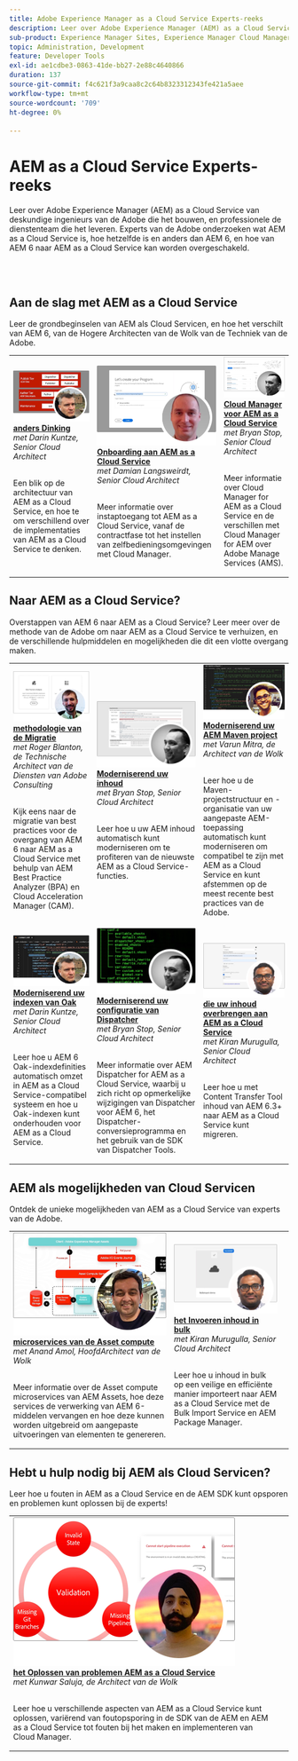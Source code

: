 ```yaml
---
title: Adobe Experience Manager as a Cloud Service Experts-reeks
description: Leer over Adobe Experience Manager (AEM) as a Cloud Service van zeer eigen deskundige ingenieurs van Adobe die het bouwen, en professionele diensten die het leveren.
sub-product: Experience Manager Sites, Experience Manager Cloud Manager, Experience Manager Assets
topic: Administration, Development
feature: Developer Tools
exl-id: ae1cdbe3-0863-41de-bb27-2e88c4640866
duration: 137
source-git-commit: f4c621f3a9caa8c2c64b8323312343fe421a5aee
workflow-type: tm+mt
source-wordcount: '709'
ht-degree: 0%

---
```


# AEM as a Cloud Service Experts-reeks

Leer over Adobe Experience Manager (AEM) as a Cloud Service van deskundige ingenieurs van de Adobe die het bouwen, en professionele de dienstenteam die het leveren. Experts van de Adobe onderzoeken wat AEM as a Cloud Service is, hoe hetzelfde is en anders dan AEM 6, en hoe van AEM 6 naar AEM as a Cloud Service kan worden overgeschakeld.

<br/> 
<br/>

## Aan de slag met AEM as a Cloud Service

Leer de grondbeginselen van AEM als Cloud Servicen, en hoe het verschilt van AEM 6, van de Hogere Architecten van de Wolk van de Techniek van de Adobe.

<table>
  <tr>
   <td>
      <a href="../../migration/moving-to-aem-as-a-cloud-service/introduction.md">
      <img alt="anders denken" src="./assets/thinking-differently.png"/>
      </a>
      <div>
         <a href="../../migration/moving-to-aem-as-a-cloud-service/introduction.md"><strong> anders Dinking </strong></a>         
         <br/><em> met Darin Kuntze, Senior Cloud Architect </em>
      </div>
      <p>
        <br/>
         Een blik op de architectuur van AEM as a Cloud Service, en hoe te om verschillend over de implementaties van AEM as a Cloud Service te denken.
      </p>
     </td>   
     <td>
      <a href="../../migration/moving-to-aem-as-a-cloud-service/onboarding.md">
      <img alt="Onboarding van AEM as a Cloud Service" src="./assets/onboarding.png"/>
      </a>
      <div>
         <a href="../../migration/moving-to-aem-as-a-cloud-service/onboarding.md"><strong> Onboarding aan AEM as a Cloud Service </strong></a>
         <br/><em> met Damian Langsweirdt, Senior Cloud Architect </em>
      </div>
      <p>
        <br/>
         Meer informatie over instaptoegang tot AEM as a Cloud Service, vanaf de contractfase tot het instellen van zelfbedieningsomgevingen met Cloud Manager.
      </p>
   </td>     
   </td>   
     <td>
      <a href="../../migration/moving-to-aem-as-a-cloud-service/cloud-manager.md">
      <img alt="Cloud Manager" src="./assets/cloud-manager.png"/>
      </a>
      <div>
         <a href="../../migration/moving-to-aem-as-a-cloud-service/cloud-manager.md"><strong> Cloud Manager voor AEM as a Cloud Service </strong></a>
         <br/><em> met Bryan Stop, Senior Cloud Architect </em>
      </div>
      <p>
        <br/>
         Meer informatie over Cloud Manager for AEM as a Cloud Service en de verschillen met Cloud Manager for AEM over Adobe Manage Services (AMS).
      </p>
   </td> 
  </tr>
</table>

## Naar AEM as a Cloud Service?

Overstappen van AEM 6 naar AEM as a Cloud Service? Leer meer over de methode van de Adobe om naar AEM as a Cloud Service te verhuizen, en de verschillende hulpmiddelen en mogelijkheden die dit een vlotte overgang maken.

<table>
  <tr>
   <td>
      <a href="../../migration/moving-to-aem-as-a-cloud-service/bpa-and-cam.md" target="_aem-experts-series-video">
      <img alt="De migratiemethode" src="./assets/bpa-and-cam.png"/>
      </a>
      <div>
         <a href="../../migration/moving-to-aem-as-a-cloud-service/bpa-and-cam.md" target="_aem-experts-series-video"><strong> methodologie van de Migratie </strong></a>
         <br/><em> met Roger Blanton, de Technische Architect van de Diensten van Adobe Consulting </em>
      </div>
      <p>
        <br/>
        Kijk eens naar de migratie van best practices voor de overgang van AEM 6 naar AEM as a Cloud Service met behulp van AEM Best Practice Analyzer (BPA) en Cloud Acceleration Manager (CAM).
      </p>
   </td>   
     <td>
      <a href="../../migration/moving-to-aem-as-a-cloud-service/aem-modernization-tools.md" target="_aem-experts-series-video">
      <img alt="Inhoud moderniseren" src="./assets/aem-modernizer-tools.png"/>
      </a>
      <div>
         <a href="../../migration/moving-to-aem-as-a-cloud-service/aem-modernization-tools.md" target="_aem-experts-series-video"><strong> Moderniserend uw inhoud </strong></a>
         <br/><em> met Bryan Stop, Senior Cloud Architect </em>
      </div>
      <p>
        <br/>
         Leer hoe u uw AEM inhoud automatisch kunt moderniseren om te profiteren van de nieuwste AEM as a Cloud Service-functies.
      </p>
   </td>     
   </td>   
     <td>
      <a href="../../migration/moving-to-aem-as-a-cloud-service/repository-modernization.md" target="_aem-experts-series-video">
      <img alt="Uw AEM Maven-project moderniseren" src="./assets/repository-modernizer.png"/>
      </a>
      <div>
         <a href="../../migration/moving-to-aem-as-a-cloud-service/repository-modernization.md" target="_aem-experts-series-video"><strong> Moderniserend uw AEM Maven project </strong></a>
         <br/><em> met Varun Mitra, de Architect van de Wolk </em>
      </div>
      <p>
        <br/>
         Leer hoe u de Maven-projectstructuur en -organisatie van uw aangepaste AEM-toepassing automatisch kunt moderniseren om compatibel te zijn met AEM as a Cloud Service en kunt afstemmen op de meest recente best practices van de Adobe.
      </p>
   </td> 
  </tr>
  <tr>
   <td>
      <a href="../../migration/moving-to-aem-as-a-cloud-service/search-and-indexing.md" target="_aem-experts-series-video">
      <img alt="Oak-indexen moderniseren" src="./assets/indexes.png"/>
      </a>
      <div>
         <a href="../../migration/moving-to-aem-as-a-cloud-service/search-and-indexing.md" target="_aem-experts-series-video"><strong> Moderniserend uw indexen van Oak </strong></a>
         <br/><em> met Darin Kuntze, Senior Cloud Architect </em>
      </div>
      <p>
        <br/>
        Leer hoe u AEM 6 Oak-indexdefinities automatisch omzet in AEM as a Cloud Service-compatibel systeem en hoe u Oak-indexen kunt onderhouden voor AEM as a Cloud Service.
      </p>
   </td>   
     <td>
      <a href="../../migration/moving-to-aem-as-a-cloud-service/dispatcher.md" target="_aem-experts-series-video">
      <img alt="Dispatcher-configuratie moderniseren" src="./assets/dispatcher.png"/>
      </a>
      <div>
         <a href="../../migration/moving-to-aem-as-a-cloud-service/dispatcher.md" target="_aem-experts-series-video"><strong> Moderniserend uw configuratie van Dispatcher </strong></a>
         <br/><em> met Bryan Stop, Senior Cloud Architect </em>
      </div>
      <p>
        <br/>
         Meer informatie over AEM Dispatcher for AEM as a Cloud Service, waarbij u zich richt op opmerkelijke wijzigingen van Dispatcher voor AEM 6, het Dispatcher-conversieprogramma en het gebruik van de SDK van Dispatcher Tools.
      </p>
   </td>     
   </td>   
     <td>
      <a href="../../migration/moving-to-aem-as-a-cloud-service/content-migration/content-transfer-tool.md" target="_aem-experts-series-video">
      <img alt="Inhoud overbrengen naar AEM as a Cloud Service" src="./assets/content-transfer-tool.png"/>
      </a>
      <div>
         <a href="../../migration/moving-to-aem-as-a-cloud-service/content-migration/content-transfer-tool.md" target="_aem-experts-series-video"><strong> die uw inhoud overbrengen aan AEM as a Cloud Service </strong></a>
         <br/><em> met Kiran Murugulla, Senior Cloud Architect </em>
      </div>
      <p>
        <br/>
         Leer hoe u met Content Transfer Tool inhoud van AEM 6.3+ naar AEM as a Cloud Service kunt migreren.
      </p>
   </td> 
  </tr>  
</table>


## AEM als mogelijkheden van Cloud Servicen

Ontdek de unieke mogelijkheden van AEM as a Cloud Service van experts van de Adobe.

<table>
  <tr>
   <td>
      <a href="../../migration/moving-to-aem-as-a-cloud-service/asset-compute-microservices.md" target="_aem-experts-series-video">
      <img alt="Asset compute microdiensten" src="./assets/asset-compute-microservices.png"/>
      </a>
      <div>
         <a href="../../migration/moving-to-aem-as-a-cloud-service/asset-compute-microservices.md" target="_aem-experts-series-video"><strong> microservices van de Asset compute </strong></a>
         <br/><em> met Anand Amol, HoofdArchitect van de Wolk </em>
      </div>
      <p>
        <br/>
        Meer informatie over de Asset compute microservices van AEM Assets, hoe deze services de verwerking van AEM 6-middelen vervangen en hoe deze kunnen worden uitgebreid om aangepaste uitvoeringen van elementen te genereren.
      </p>
   </td>   
   <td>
      <a href="../../migration/moving-to-aem-as-a-cloud-service/content-migration/bulk-import-service.md" target="_aem-experts-series-video">
      <img alt="Inhoud bulksgewijs importeren" src="./assets/bulk-import.png"/>
      </a>
      <div>
         <a href="../../migration/moving-to-aem-as-a-cloud-service/content-migration/bulk-import-service.md" target="_aem-experts-series-video"><strong> het Invoeren inhoud in bulk </strong></a>
         <br/><em> met Kiran Murugulla, Senior Cloud Architect </em>
      </div>
      <p>
        <br/>
        Leer hoe u inhoud in bulk op een veilige en efficiënte manier importeert naar AEM as a Cloud Service met de Bulk Import Service en AEM Package Manager.
      </p>
   </td> 
    <td></td>
  </tr>
</table>

## Hebt u hulp nodig bij AEM als Cloud Servicen?

Leer hoe u fouten in AEM as a Cloud Service en de AEM SDK kunt opsporen en problemen kunt oplossen bij de experts!

<table>
  <tr>
   <td>
      <a href="../../migration/moving-to-aem-as-a-cloud-service/troubleshooting.md" target="_aem-experts-series-video">
      <img alt="Problemen met AEM as a Cloud Service oplossen" src="./assets/troubleshooting.png"/>
      </a>
      <div>
         <a href="../../migration/moving-to-aem-as-a-cloud-service/troubleshooting.md" 
         target="_aem-experts-series-video"><strong> het Oplossen van problemen AEM as a Cloud Service </strong></a>
         <br/><em> met Kunwar Saluja, de Architect van de Wolk </em>
      </div>
      <p>
        <br/>
        Leer hoe u verschillende aspecten van AEM as a Cloud Service kunt oplossen, variërend van foutopsporing in de SDK van de AEM en AEM as a Cloud Service tot fouten bij het maken en implementeren van Cloud Manager.
      </p>
   </td>   
    <td></td>
    <td></td>
  </tr>
</table>
